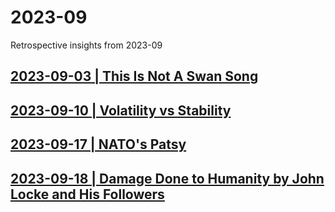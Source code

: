 # 2023-09
 Retrospective insights from 2023-09
 
## [2023-09-03 | This Is Not A Swan Song](/03.md)

## [2023-09-10 | Volatility vs Stability](/10.md)

## [2023-09-17 | NATO's Patsy](/17.md)

## [2023-09-18 | Damage Done to Humanity by John Locke and His Followers](/18.md)
